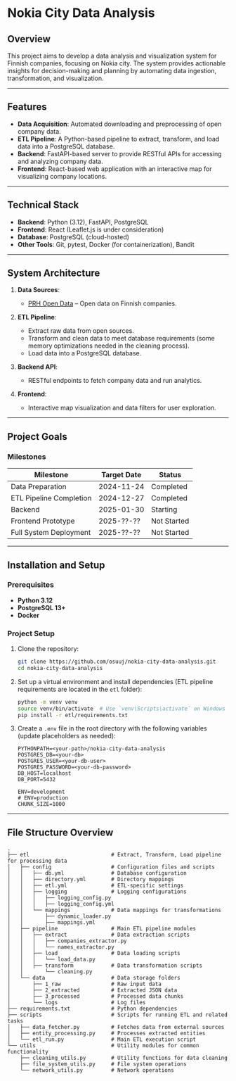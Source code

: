 # Nokia City Data Analysis

## Overview

This project aims to develop a data analysis and visualization system for Finnish companies, focusing on Nokia city. The system provides actionable insights for decision-making and planning by automating data ingestion, transformation, and visualization.

---

## Features

- **Data Acquisition**: Automated downloading and preprocessing of open company data.
- **ETL Pipeline**: A Python-based pipeline to extract, transform, and load data into a PostgreSQL database.
- **Backend**: FastAPI-based server to provide RESTful APIs for accessing and analyzing company data.
- **Frontend**: React-based web application with an interactive map for visualizing company locations.

---

## Technical Stack

- **Backend**: Python (3.12), FastAPI, PostgreSQL
- **Frontend**: React (Leaflet.js is under consideration)
- **Database**: PostgreSQL (cloud-hosted)
- **Other Tools**: Git, pytest, Docker (for containerization), Bandit

---

## System Architecture

1. **Data Sources**:
   - [PRH Open Data](https://avoindata.prh.fi/fi) – Open data on Finnish companies.

2. **ETL Pipeline**:
   - Extract raw data from open sources.
   - Transform and clean data to meet database requirements (some memory optimizations needed in the cleaning process).
   - Load data into a PostgreSQL database.

3. **Backend API**:
   - RESTful endpoints to fetch company data and run analytics.

4. **Frontend**:
   - Interactive map visualization and data filters for user exploration.

---

## Project Goals

### Milestones

| Milestone                  | Target Date | Status       |
|----------------------------|-------------|--------------|
| Data Preparation           | 2024-11-24  | Completed    |
| ETL Pipeline Completion    | 2024-12-27  | Completed  |
| Backend              | 2025-01-30  | Starting  |
| Frontend Prototype         | 2025-??-??  | Not Started  |
| Full System Deployment     | 2025-??-??  | Not Started  |

---

## Installation and Setup

### Prerequisites

- **Python 3.12**
- **PostgreSQL 13+**
- **Docker**

### Project Setup

1. Clone the repository:

   ```bash
   git clone https://github.com/osuuj/nokia-city-data-analysis.git
   cd nokia-city-data-analysis
   ```

2. Set up a virtual environment and install dependencies (ETL pipeline requirements are located in the `etl` folder):

   ```bash
   python -m venv venv
   source venv/bin/activate  # Use `venv\Scripts\activate` on Windows
   pip install -r etl/requirements.txt
   ```

3. Create a `.env` file in the root directory with the following variables (update placeholders as needed):

   ```env
   PYTHONPATH=<your-path>/nokia-city-data-analysis
   POSTGRES_DB=<your-db>
   POSTGRES_USER=<your-db-user>
   POSTGRES_PASSWORD=<your-db-password>
   DB_HOST=localhost
   DB_PORT=5432

   ENV=development
   # ENV=production
   CHUNK_SIZE=1000
   ```

---

## File Structure Overview

```
.
├── etl                          # Extract, Transform, Load pipeline for processing data
│   ├── config                   # Configuration files and scripts
│   │   ├── db.yml               # Database configuration
│   │   ├── directory.yml        # Directory mappings
│   │   ├── etl.yml              # ETL-specific settings
│   │   ├── logging              # Logging configurations
│   │   │   ├── logging_config.py
│   │   │   ├── logging_config.yml
│   │   └── mappings             # Data mappings for transformations
│   │       ├── dynamic_loader.py
│   │       ├── mappings.yml
│   ├── pipeline                 # Main ETL pipeline modules
│   │   ├── extract              # Data extraction scripts
│   │   │   ├── companies_extractor.py
│   │   │   └── names_extractor.py
│   │   ├── load                 # Data loading scripts
│   │   │   └── load_data.py
│   │   ├── transform            # Data transformation scripts
│   │       └── cleaning.py
│   └── data                     # Data storage folders
│       ├── 1_raw                # Raw input data
│       ├── 2_extracted          # Extracted JSON data
│       ├── 3_processed          # Processed data chunks
│       └── logs                 # Log files
├── requirements.txt             # Python dependencies
├── scripts                      # Scripts for running ETL and related tasks
│   ├── data_fetcher.py          # Fetches data from external sources
│   ├── entity_processing.py     # Processes extracted entities
│   └── etl_run.py               # Main ETL execution script
└── utils                        # Utility modules for common functionality
    ├── cleaning_utils.py        # Utility functions for data cleaning
    ├── file_system_utils.py     # File system operations
    └── network_utils.py         # Network operations
```

